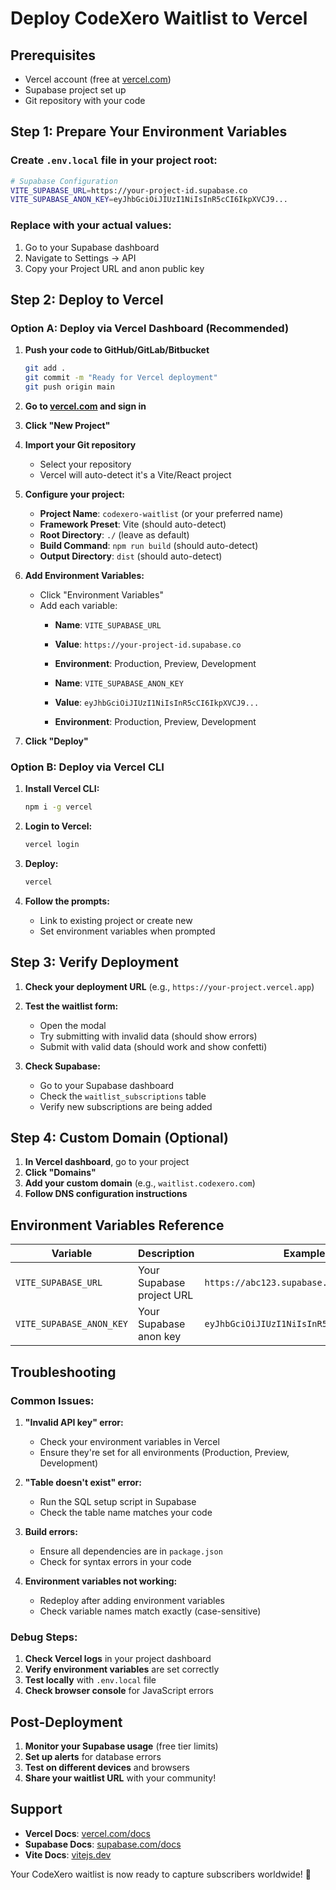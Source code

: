 # Deploy CodeXero Waitlist to Vercel

## Prerequisites
- Vercel account (free at [vercel.com](https://vercel.com))
- Supabase project set up
- Git repository with your code

## Step 1: Prepare Your Environment Variables

### Create `.env.local` file in your project root:
```bash
# Supabase Configuration
VITE_SUPABASE_URL=https://your-project-id.supabase.co
VITE_SUPABASE_ANON_KEY=eyJhbGciOiJIUzI1NiIsInR5cCI6IkpXVCJ9...
```

### Replace with your actual values:
1. Go to your Supabase dashboard
2. Navigate to Settings → API
3. Copy your Project URL and anon public key

## Step 2: Deploy to Vercel

### Option A: Deploy via Vercel Dashboard (Recommended)

1. **Push your code to GitHub/GitLab/Bitbucket**
   ```bash
   git add .
   git commit -m "Ready for Vercel deployment"
   git push origin main
   ```

2. **Go to [vercel.com](https://vercel.com) and sign in**

3. **Click "New Project"**

4. **Import your Git repository**
   - Select your repository
   - Vercel will auto-detect it's a Vite/React project

5. **Configure your project:**
   - **Project Name**: `codexero-waitlist` (or your preferred name)
   - **Framework Preset**: Vite (should auto-detect)
   - **Root Directory**: `./` (leave as default)
   - **Build Command**: `npm run build` (should auto-detect)
   - **Output Directory**: `dist` (should auto-detect)

6. **Add Environment Variables:**
   - Click "Environment Variables"
   - Add each variable:
     - **Name**: `VITE_SUPABASE_URL`
     - **Value**: `https://your-project-id.supabase.co`
     - **Environment**: Production, Preview, Development
   
     - **Name**: `VITE_SUPABASE_ANON_KEY`
     - **Value**: `eyJhbGciOiJIUzI1NiIsInR5cCI6IkpXVCJ9...`
     - **Environment**: Production, Preview, Development

7. **Click "Deploy"**

### Option B: Deploy via Vercel CLI

1. **Install Vercel CLI:**
   ```bash
   npm i -g vercel
   ```

2. **Login to Vercel:**
   ```bash
   vercel login
   ```

3. **Deploy:**
   ```bash
   vercel
   ```

4. **Follow the prompts:**
   - Link to existing project or create new
   - Set environment variables when prompted

## Step 3: Verify Deployment

1. **Check your deployment URL** (e.g., `https://your-project.vercel.app`)

2. **Test the waitlist form:**
   - Open the modal
   - Try submitting with invalid data (should show errors)
   - Submit with valid data (should work and show confetti)

3. **Check Supabase:**
   - Go to your Supabase dashboard
   - Check the `waitlist_subscriptions` table
   - Verify new subscriptions are being added

## Step 4: Custom Domain (Optional)

1. **In Vercel dashboard**, go to your project
2. **Click "Domains"**
3. **Add your custom domain** (e.g., `waitlist.codexero.com`)
4. **Follow DNS configuration instructions**

## Environment Variables Reference

| Variable | Description | Example |
|----------|-------------|---------|
| `VITE_SUPABASE_URL` | Your Supabase project URL | `https://abc123.supabase.co` |
| `VITE_SUPABASE_ANON_KEY` | Your Supabase anon key | `eyJhbGciOiJIUzI1NiIsInR5cCI6IkpXVCJ9...` |

## Troubleshooting

### Common Issues:

1. **"Invalid API key" error:**
   - Check your environment variables in Vercel
   - Ensure they're set for all environments (Production, Preview, Development)

2. **"Table doesn't exist" error:**
   - Run the SQL setup script in Supabase
   - Check the table name matches your code

3. **Build errors:**
   - Ensure all dependencies are in `package.json`
   - Check for syntax errors in your code

4. **Environment variables not working:**
   - Redeploy after adding environment variables
   - Check variable names match exactly (case-sensitive)

### Debug Steps:

1. **Check Vercel logs** in your project dashboard
2. **Verify environment variables** are set correctly
3. **Test locally** with `.env.local` file
4. **Check browser console** for JavaScript errors

## Post-Deployment

1. **Monitor your Supabase usage** (free tier limits)
2. **Set up alerts** for database errors
3. **Test on different devices** and browsers
4. **Share your waitlist URL** with your community!

## Support

- **Vercel Docs**: [vercel.com/docs](https://vercel.com/docs)
- **Supabase Docs**: [supabase.com/docs](https://supabase.com/docs)
- **Vite Docs**: [vitejs.dev](https://vitejs.dev)

Your CodeXero waitlist is now ready to capture subscribers worldwide! 🚀

